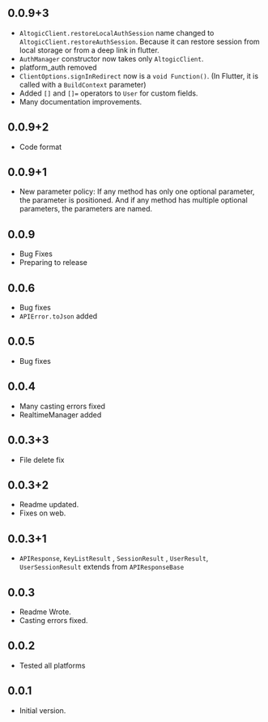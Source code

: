 ## 0.0.9+3

- `AltogicClient.restoreLocalAuthSession` name changed to `AltogicClient.restoreAuthSession`. Because it can restore session from local storage or from a deep link in flutter.
- ``AuthManager`` constructor now takes only `AltogicClient`.
- platform_auth removed
- ``ClientOptions.signInRedirect`` now is a `void Function()`. (In Flutter, it is called with a `BuildContext` parameter)
- Added `[]` and `[]=` operators to ``User`` for custom fields.
- Many documentation improvements.

## 0.0.9+2

- Code format

## 0.0.9+1

- New parameter policy: If any method has only one optional parameter, the parameter is positioned. And if any method has multiple optional parameters, the parameters are named.


## 0.0.9

- Bug Fixes
- Preparing to release

## 0.0.6

- Bug fixes
- ``APIError.toJson`` added

## 0.0.5

- Bug fixes

## 0.0.4

- Many casting errors fixed
- RealtimeManager added

## 0.0.3+3

- File delete fix

## 0.0.3+2

- Readme updated.
- Fixes on web.

## 0.0.3+1

- `APIResponse`, `KeyListResult` , `SessionResult` , `UserResult`, `UserSessionResult` extends from `APIResponseBase`


## 0.0.3

- Readme Wrote.
- Casting errors fixed.

## 0.0.2

- Tested all platforms

## 0.0.1

- Initial version.
